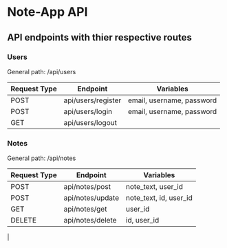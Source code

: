 # Note-App API

## API endpoints with thier respective routes

### Users

General path: /api/users

| Request Type | Endpoint           | Variables                 |
| ------------ | ------------------ | ------------------------- |
| POST         | api/users/register | email, username, password |
| POST         | api/users/login    | email, username, password |
| GET          | api/users/logout   |                           |

### Notes

General path: /api/notes

| Request Type | Endpoint         | Variables              |
| ------------ | ---------------- | ---------------------- |
| POST         | api/notes/post   | note_text, user_id     |
| POST         | api/notes/update | note_text, id, user_id |
| GET          | api/notes/get    | user_id                |
| DELETE       | api/notes/delete | id, user_id            |
|
